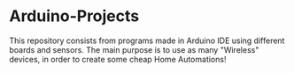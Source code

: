 # Arduino-Projects
This repository consists from programs made in Arduino IDE using different boards and sensors. The main purpose is to use as many "Wireless" 
devices, in order to create some cheap Home Automations!
